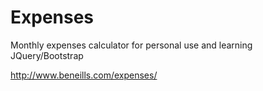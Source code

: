 
Expenses
========

Monthly expenses calculator for personal use and learning JQuery/Bootstrap

http://www.beneills.com/expenses/
